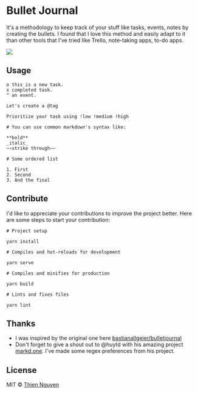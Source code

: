 # Bullet Journal

It's a methodology to keep track of your stuff like tasks, events, notes by creating the bullets. I found that I love this method and easily adapt to it than other tools that I've tried like Trello, note-taking apps, to-do apps.

<p><img style="display: block; margin: 0 auto; max-width: 100%;" src="https://user-images.githubusercontent.com/3280351/70597741-b7b4de00-1c1b-11ea-8265-efa00e1b744f.png"/></p>

## Usage

```
o this is a new task.
x completed task.
^ an event.

Let's create a @tag

Prioritize your task using !low !medium !high

# You can use common markdown's syntax like:

**bold**
_italic_
~~strike through~~

# Some ordered list

1. First
2. Second
3. And the final
```

## Contribute

I'd like to appreciate your contributions to improve the project better. Here are some steps to start your contribution:

```
# Project setup

yarn install

# Compiles and hot-reloads for development

yarn serve

# Compiles and minifies for production

yarn build

# Lints and fixes files

yarn lint
```

## Thanks

- I was inspired by the original one here [bastianallgeier/bulletjournal](https://github.com/bastianallgeier/bulletjournal)
- Don't forget to give a shout out to @huytd with his amazing project [markd.one](https://github.com/huytd/markd.one). I've made some regex preferences from his project.

## License

MIT © [Thien Nguyen](https://thien.dev)
